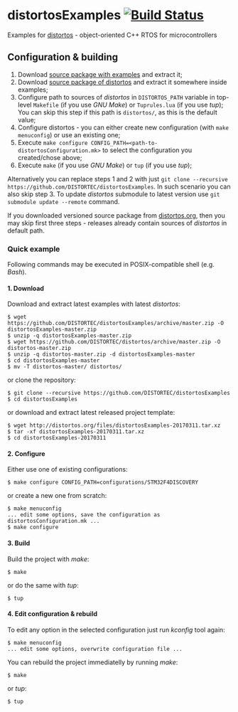 distortosExamples [![Build Status](https://travis-ci.org/DISTORTEC/distortosExamples.svg?branch=master)](https://travis-ci.org/DISTORTEC/distortosExamples)
==========================

Examples for [distortos](http://distortos.org/) - object-oriented C++ RTOS for microcontrollers

Configuration & building
------------------------

1. Download
[source package with examples](https://github.com/DISTORTEC/distortosExamples/archive/master.zip) and extract it;
2. Download [source package of distortos](https://github.com/DISTORTEC/distortos/archive/master.zip) and extract it
somewhere inside examples;
3. Configure path to sources of *distortos* in `DISTORTOS_PATH` variable in top-level `Makefile` (if you use
*GNU Make*) or `Tuprules.lua` (if you use *tup*); You can skip this step if this path is `distortos/`, as this is
the default value;
4. Configure distortos - you can either create new configuration (with `make menuconfig`) or use an existing one;
5. Execute `make configure CONFIG_PATH=<path-to-distortosConfiguration.mk>` to select the configuration you
created/chose above;
6. Execute `make` (if you use *GNU Make*) or `tup` (if you use *tup*);

Alternatively you can replace steps 1 and 2 with just
`git clone --recursive https://github.com/DISTORTEC/distortosExamples`. In such scenario you can also skip
step 3. To update *distortos* submodule to latest version use `git submodule update --remote` command.

If you downloaded versioned source package from [distortos.org](http://distortos.org/), then you may skip first three
steps - releases already contain sources of *distortos* in default path.

### Quick example

Following commands may be executed in POSIX-compatible shell (e.g. *Bash*).

#### 1. Download

Download and extract latest examples with latest *distortos*:

    $ wget https://github.com/DISTORTEC/distortosExamples/archive/master.zip -O distortosExamples-master.zip
    $ unzip -q distortosExamples-master.zip
    $ wget https://github.com/DISTORTEC/distortos/archive/master.zip -O distortos-master.zip
    $ unzip -q distortos-master.zip -d distortosExamples-master
    $ cd distortosExamples-master
    $ mv -T distortos-master/ distortos/

or clone the repository:

    $ git clone --recursive https://github.com/DISTORTEC/distortosExamples
    $ cd distortosExamples

or download and extract latest released project template:

    $ wget http://distortos.org/files/distortosExamples-20170311.tar.xz
    $ tar -xf distortosExamples-20170311.tar.xz
    $ cd distortosExamples-20170311

#### 2. Configure

Either use one of existing configurations:

    $ make configure CONFIG_PATH=configurations/STM32F4DISCOVERY

or create a new one from scratch:

    $ make menuconfig
    ... edit some options, save the configuration as distortosConfiguration.mk ...
    $ make configure

#### 3. Build

Build the project with *make*:

    $ make

or do the same with *tup*:

    $ tup

#### 4. Edit configuration & rebuild

To edit any option in the selected configuration just run *kconfig* tool again:

    $ make menuconfig
    ... edit some options, overwrite configuration file ...

You can rebuild the project immediatelly by running *make*:

    $ make

or *tup*:

    $ tup
